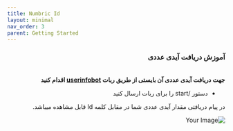 ```yaml
---
title: Numbric Id
layout: minimal
nav_order: 3
parent: Getting Started
---
```


<head>
    <meta charset="utf-8">
    <link rel="stylesheet" href="https://b3h1z.github.io/HidyBot-Docs/assets/css/style.css">
</head>
<div dir="rtl">
<h3>آموزش دریافت آیدی عددی</h3>
<br>
<b>جهت دریافت آیدی عددی آن بایستی از طریق ربات <a href="https://t.me/userinfobot" target="_blank">userinfobot</a> اقدام کنید</b>

<ul>
    <li>دستور /start را برای ربات ارسال کنید</li>
</ul>
<p>در پیام دریافتی مقدار آیدی عددی شما در مقابل کلمه Id قابل مشاهده میباشد.</p>
<img src="https://b3h1z.github.io/HidyBot-Docs/assets/images/installation/installation-number-id-1.png" alt="Your Image" class="centered">
</div>
